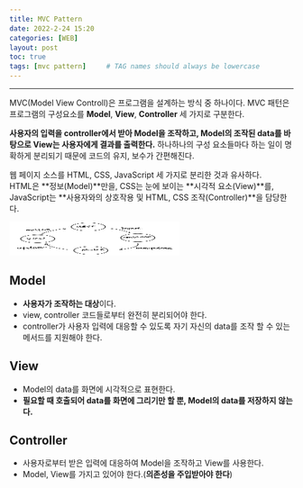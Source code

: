 ```yaml
---
title: MVC Pattern
date: 2022-2-24 15:20
categories: [WEB]
layout: post
toc: true
tags: [mvc pattern]     # TAG names should always be lowercase
---
```

- - -

MVC(Model View Controll)은 프로그램을 설계하는 방식 중 하나이다.
MVC 패턴은 프로그램의 구성요소를 **Model**, **View**, **Controller** 세 가지로 구분한다.    
      
**사용자의 입력을 controller에서 받아 Model을 조작하고,  Model의 조작된 data를 바탕으로 View는 사용자에게 결과를 출력한다.**
하나하나의 구성 요소들마다 하는 일이 명확하게 분리되기 때문에 코드의 유지, 보수가 간편해진다.    
    
웹 페이지 소스를 HTML, CSS, JavaScript 세 가지로 분리한 것과 유사하다.    
HTML은 **정보(Model)**만을, CSS는 눈에 보이는 **시각적 요소(View)**를, JavaScript는 **사용자와의 상호작용 및 HTML, CSS 조작(Controller)**을 담당한다. 
      
<img src="/assets/img/mvc/diagram.jpeg" width="60%" height="60" alt="Diagram">     
     
## Model
* **사용자가 조작하는 대상**이다.
* view, controller 코드들로부터 완전히 분리되어야 한다.
* controller가 사용자 입력에 대응할 수 있도록 자기 자신의 data를 조작 할 수 있는 메서드를 지원해야 한다.
    
## View
* Model의 data를 화면에 시각적으로 표현한다.
* **필요할 때 호출되어 data를 화면에 그리기만 할 뿐, Model의 data를 저장하지 않는다.**

## Controller
* 사용자로부터 받은 입력에 대응하여 Model을 조작하고 View를 사용한다.
* Model, View를 가지고 있어야 한다.(**의존성을 주입받아야 한다**)
